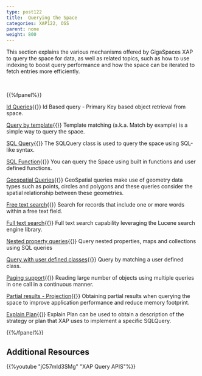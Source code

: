 ```yaml
---
type: post122
title:  Querying the Space
categories: XAP122, OSS
parent: none
weight: 800
---
```






 This section explains the various mechanisms offered by GigaSpaces XAP to query the space for data, as well as related topics, such as how to use indexing to boost query performance and how the space can be iterated to fetch entries more efficiently.


<br>

{{%fpanel%}}

[Id Queries](./query-by-id.html){{<wbr>}}
Id Based query - Primary Key based object retrieval from space.

[Query by template](./query-template-matching.html){{<wbr>}}
Template matching (a.k.a. Match by example) is a simple way to query the space.

[SQL Query](./query-sql.html){{<wbr>}}
The SQLQuery class is used to query the space using SQL-like syntax.

[SQL Function](./query-sql-function.html){{<wbr>}}
You can query the Space using built in functions and user defined functions.

[Geospatial Queries](./query-geospatial.html){{<wbr>}}
GeoSpatial queries make use of geometry data types such as points, circles and polygons and these queries consider the spatial relationship between these geometries.


[Free text search](./query-free-text-search.html){{<wbr>}}
Search for records that include one or more words within a free text field.


[Full text search](./query-full-text-search.html){{<wbr>}}
Full text search capability leveraging the Lucene  search engine library.


[Nested property queries](./query-nested-properties.html){{<wbr>}}
Query nested properties, maps and collections using SQL queries

[Query with user defined classes](./query-user-defined-classes.html){{<wbr>}}
Query by matching a user defined class.

[Paging support](./query-paging-support-old.html){{<wbr>}}
Reading large number of objects using multiple queries in one call in a continuous manner.

[Partial results - Projection](./query-partial-results.html){{<wbr>}}
Obtaining partial results when querying the space to improve application performance and reduce memory footprint.

[Explain Plan](./query-explainplan.html){{<wbr>}}
Explain Plan can be used to obtain a description of the strategy or plan that XAP uses to implement a specific SQLQuery. 

{{%/fpanel%}}



## Additional Resources

{{%youtube "jC57mId3SMg"  "XAP Query APIS"%}}
